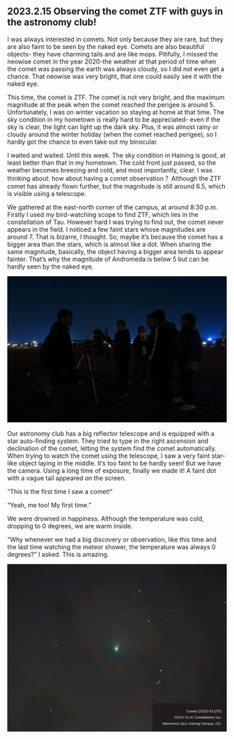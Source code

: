 ## 2023.2.15 Observing the comet ZTF with guys in the astronomy club!
I was always interested in comets. Not only because they are rare, but they are also faint to be seen by the naked eye. Comets are also beautiful objects- they have charming tails and are like mops. Pitifully, I missed the neowise comet in the year 2020-the weather at that period of time when the comet was passing the earth was always cloudy, so I did not even get a chance. That neowise was very bright, that one could easily see it with the naked eye.
 
 This time, the comet is ZTF. The comet is not very bright, and the maximum magnitude at the peak when the comet reached the perigee is around 5. Unfortunately, I was on winter vacation so staying at home at that time. The sky condition in my hometown is really hard to be appreciated- even if the sky is clear, the light can light up the dark sky. Plus, it was almost rainy or cloudy around the winter holiday (when the comet reached perigee), so I hardly got the chance to even take out my binocular.
 
 I waited and waited. Until this week. The sky condition in Haining is good, at least better than that in my hometown. The cold front just passed, so the weather becomes breezing and cold, and most importantly, clear. I was thinking about: how about having a comet observation？ Although the ZTF comet has already flown further, but the magnitude is still around 6.5, which is visible using a telescope.
  
  We gathered at the east-north corner of the campus, at around 8:30 p.m. Firstly I used my bird-watching scope to find ZTF, which lies in the constellation of Tau. However hard I was trying to find out, the comet never appears in the field. I noticed a few faint stars whose magnitudes are around 7. That is bizarre, I thought. So, maybe it’s because the comet has a bigger area than the stars, which is almost like a dot. When sharing the same magnitude, basically, the object having a bigger area tends to appear fainter. That’s why the magnitude of Andromeda is below 5 but can be hardly seen by the naked eye.
  
  ![](/Activity_by_time/2023.2.15/pic/1.jpg)
  
  Our astronomy club has a big reflector telescope and is equipped with a star auto-finding system. They tried to type in the right ascension and declination of the comet, letting the system find the comet automatically. When trying to watch the comet using the telescope, I saw a very faint star-like object laying in the middle. It’s too faint to be hardly seen! But we have the camera. Using a long time of exposure, finally we made it! A faint dot with a vague tail appeared on the screen.
  
  “This is the first time I saw a comet!”
  
  “Yeah, me too! My first time.”
  
  We were drowned in happiness. Although the temperature was cold, dropping to 0 degrees, we are warm inside.
  
  “Why whenever we had a big discovery or observation, like this time and the last time watching the meteor shower, the temperature was always 0 degrees?” I asked. This is amazing.
 
 ![](/Activity_by_time/2023.2.15/pic/2.jpg)
